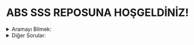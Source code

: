 # ABS SSS REPOSUNA HOŞGELDİNİZ!

<details>
<summary>Aramayı Bilmek:</summary>
## ARAŞTIRMA - NOT ALMA

## Araştırma üzerine;

Şu soru sürekli geliyor: "Nasıl yaparım", bunun için hazırladığımız bir SSS bölümümüz var ama, bu bölümde aradığınızı bulamasanız bile, burdan yola çıkarak düzgün bir arama yaparak istediğiniz sonuca ulaşabilirsiniz.

Okul, iş hayatı yada gündelik hayatımızda bilgiye erişmeyi bilmeliyiz. Neyi nerede nasıl araştıracağımızı bilmeliyiz. Bunuda düzenli metodlar kullanarak yapabiliriz.

Sadece Google arama motoruna yazmak bir yere kadar sizi sonuca götürür. Google arama
motorunda bile belli başlı Google dork'ları kullanmayı bilirseniz sizi birazda daha aradığınız konuda öne geçirir.

Örneğin Google üzerinde bir kitabı aramak var bir de bu kitabı; (kitap ismi filetype: pdf) gibi arama biçimi var bunları öğrenmek yukarıda belirttiğim gibi sizi öne geçirecektir.
</details>
<details>
<summary>Diğer Sorular:</summary>
 # Diğer Sorular

### Hangi işletim sistemini kullanmalıyım?

Bu aslında göreceli bir kavram, en iyi bildiğiniz "hakim olduğunuz dil ile yazılım yada teoride merak ettiğiniz konulara eğilebilirsiniz. Penetration testler için ne yapıp edip  linux işletim sistemine giriş yapmanız ve mümkün olduğunca vaktinizi onunla geçirmenizi tavsiye ederiz.

Burada önericeğimiz Linux dağıtımları;

[Kali Linux](https://www.kali.org/) & [ParrotSec](https://parrotsec.org/)

Özellikle kali linux ile ilgili birçok materyal bulabilirsiniz internet üzerinde, "video, makale vs.."

### Tryhackme nedir? Nasıl kullanılır?

Tryhackme Siber güvenlik konusunu öğrenmek ve öğretmek için kurulmuş bir platformdur.Bu platform sizlere siber güvenlik ile ilgili konuları çalıştırıp, soru-cevap mantığı ile öğrendiklerinizi pekiştirmenizde yardımcı olur. Tryhackme zengin ve çeşitli içerik sağlamakla kalmaz, aynı zamanda içerik oluşturucuların temel kavramlar hakkındaki anlayışlarını
güçlendirmelerine yardımcı olur. En önemlisi ise bulutta barındırılan sanal makineleri (VM) içeren önceden tasarlanmış kursları kullanarak öğrenmek çok güzel bir ayrıcalıktır. Tryhackme aslında tam bir başlangıç platformudur.

### Tryhackme'nin alternatifi var mı ?

Tryhackme den sonra kendinizi CTF çözümleri için hackthebox ile sınamaya ve öğrenmeye devam edebilirsiniz. Aynı zamanda türk yapımı olan priviahubı da denemenizi tavsiye ederiz.

### İngilizce Şart Mı ?

Maalesef İngilizce olmazsa olmazlardan biri. İngilizce'niz diyalog seviyesinde şahane olmasa bile, en azından okuduğunuz teknik bir makaleyi anlayabilmeniz lazım. Bunun sebebi de türkçe kaynakların sınırlı olması ingilizcenin global kabul gören bir dil olması. Çoğu bilgi genel olarak baktığınızda İngilizce olarak yazılır. İngilizce'nizi olması sizi sadece bu sektörde değil, bizim coğrafyamız da genel olarak öne geçirir.

</details>